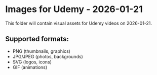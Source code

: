 # Images for Udemy - 2026-01-21

This folder will contain visual assets for Udemy videos on 2026-01-21.

## Supported formats:
- PNG (thumbnails, graphics)
- JPG/JPEG (photos, backgrounds)
- SVG (logos, icons)
- GIF (animations)
